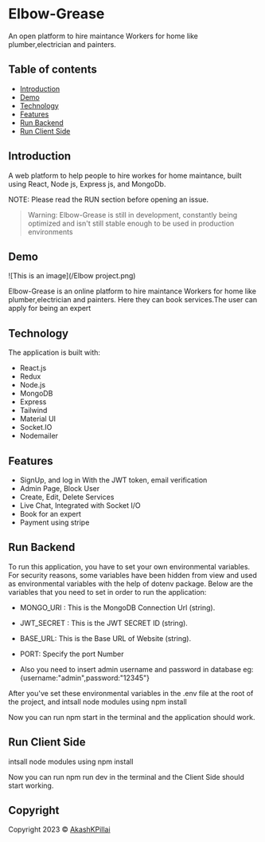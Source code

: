 # Elbow-Grease
An open platform to hire maintance Workers for home like plumber,electrician and painters.


## Table of contents

- [Introduction](#introduction)
- [Demo](#demo)
- [Technology](#technology)
- [Features](#features)
- [Run&nbsp;Backend](#runbackend)
- [Run&nbsp;Client&nbsp;Side](#runclientside)


## Introduction

A  web platform to help people to hire workes for home maintance, built using React, Node js, Express js, and MongoDb.

NOTE: Please read the RUN section before opening an issue.
>Warning: Elbow-Grease is still in development, constantly being optimized and isn't still stable enough to be used in production environments
## Demo
![This is an image](/Elbow project.png)

Elbow-Grease is an online platform to hire maintance Workers for home like plumber,electrician and painters. Here they can book services.The user can apply for being an expert



## Technology

The application is built with:

- React.js
- Redux
- Node.js
- MongoDB
- Express
- Tailwind
- Material UI
- Socket.IO
- Nodemailer

## Features

- SignUp, and log in With the JWT token, email verification
- Admin Page, Block User
- Create, Edit, Delete Services
- Live Chat, Integrated with Socket I/O
- Book for an expert
- Payment using stripe 


## Run&nbsp;Backend

To run this application, you have to set your own environmental variables. For security reasons, some variables have been hidden from view and used as environmental variables with the help of dotenv package. Below are the variables that you need to set in order to run the application:

- MONGO_URI : This is the MongoDB Connection Url (string).

- JWT_SECRET : This is the JWT SECRET ID (string).

- BASE_URL: This is the Base URL of Website (string).

- PORT: Specify the port Number

- Also you need to insert admin username and password in database eg:{username:"admin",password:"12345"}

After you've set these environmental variables in the .env file at the root of the project, and intsall node modules using npm install

Now you can run npm start in the terminal and the application should work.


## Run&nbsp;Client&nbsp;Side

intsall node modules using npm install

Now you can run npm run dev in the terminal and the Client Side should start working.

## Copyright

Copyright 2023 © [AkashKPillai](https://github.com/Akashkpillai)
